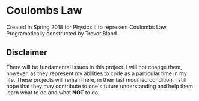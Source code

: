 # Coulombs Law
Created in Spring 2018 for Physics II to represent Coulombs Law. Programatically constructed by Trevor Bland.

## Disclaimer
There will be fundamental issues in this project. I will not change them, however, as they represent my abilities to code as a particular time in my life. These projects will remain here, in their last modified condition. I still hope that they may contribute to one's future understanding and help them learn what to do and what **NOT** to do.
